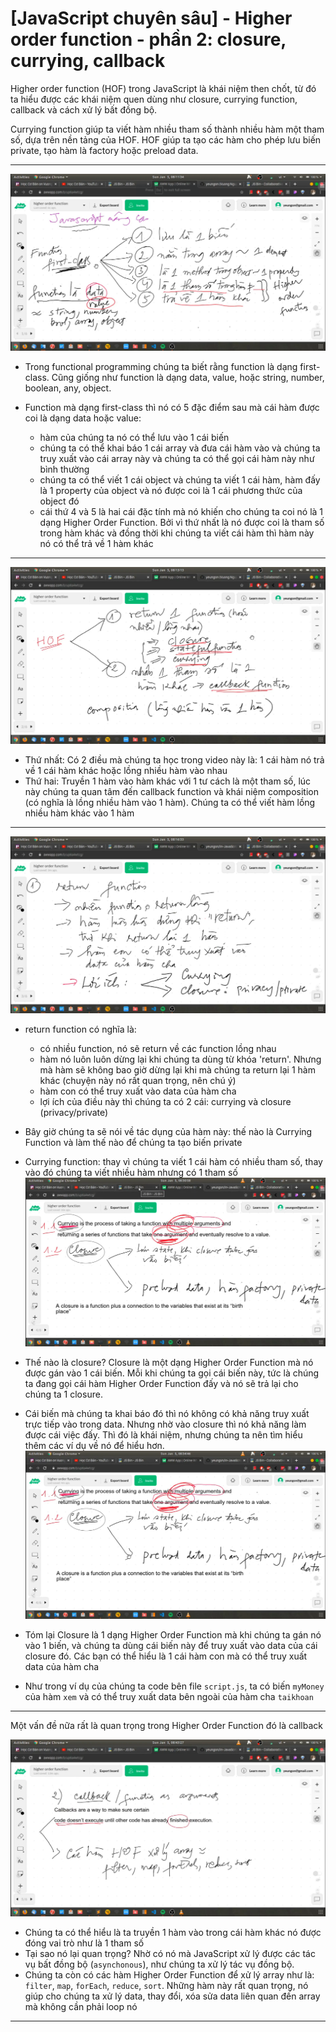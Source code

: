 # [JavaScript chuyên sâu] - Higher order function - phần 2: closure, currying, callback

Higher order function (HOF) trong JavaScript là khái niệm then chốt, từ đó ta hiểu được các khái niệm quen dùng như closure, currying function, callback và cách xử lý bất đồng bộ.

Currying function giúp ta viết hàm nhiều tham số thành nhiều hàm một tham số, dựa trên nền tảng của HOF. HOF giúp ta tạo các hàm cho phép lưu biến private, tạo hàm là factory hoặc preload data.

---

![alt text](image.png)

- Trong functional programming chúng ta biết rằng function là dạng first-class. Cũng giống như function là dạng data, value, hoặc string, number, boolean, any, object.

- Function mà dạng first-class thì nó có 5 đặc điểm sau mà cái hàm được coi là dạng data hoặc value:
  - hàm của chúng ta nó có thể lưu vào 1 cái biến
  - chúng ta có thể khai báo 1 cái array và đưa cái hàm vào và chúng ta truy xuất vào cái array này và chúng ta có thể gọi cái hàm này như bình thường
  - chúng ta có thể viết 1 cái object và chúng ta viết 1 cái hàm, hàm đấy là 1 property của object và nó được coi là 1 cái phương thức của object đó
  - cái thứ 4 và 5 là hai cái đặc tính mà nó khiến cho chúng ta coi nó là 1 dạng Higher Order Function. Bởi vì thứ nhất là nó được coi là tham số trong hàm khác và đồng thời khi chúng ta viết cái hàm thì hàm này nó có thể trả về 1 hàm khác

---

![alt text](image-1.png)

- Thứ nhất: Có 2 điều mà chúng ta học trong video này là: 1 cái hàm nó trả về 1 cái hàm khác hoặc lồng nhiều hàm vào nhau
- Thứ hai: Truyền 1 hàm vào hàm khác với 1 tư cách là một tham số, lúc này chúng ta quan tâm đến callback function và khái niệm composition (có nghĩa là lồng nhiều hàm vào 1 hàm). Chúng ta có thể viết hàm lồng nhiều hàm khác vào 1 hàm

---

![alt text](image-2.png)

- return function có nghĩa là:

  - có nhiều function, nó sẽ return về các function lồng nhau
  - hàm nó luôn luôn dừng lại khi chúng ta dùng từ khóa 'return'. Nhưng mà hàm sẽ không bao giờ dừng lại khi mà chúng ta return lại 1 hàm khác (chuyện này nó rất quan trọng, nên chú ý)
  - hàm con có thể truy xuất vào data của hàm cha
  - lợi ích của điều này thì chúng ta có 2 cái: currying và closure (privacy/private)

- Bây giờ chúng ta sẽ nói về tác dụng của hàm này: thế nào là Currying Function và làm thế nào để chúng ta tạo biến private

- Currying function: thay vì chúng ta viết 1 cái hàm có nhiều tham số, thay vào đó chúng ta viết nhiều hàm nhưng có 1 tham số
  ![alt text](image-3.png)

- Thế nào là closure? Closure là một dạng Higher Order Function mà nó được gán vào 1 cái biến. Mỗi khi chúng ta gọi cái biến này, tức là chúng ta đang gọi cái hàm Higher Order Function đấy và nó sẽ trả lại cho chúng ta 1 closure.
- Cái biến mà chúng ta khai báo đó thì nó không có khả năng truy xuất trực tiếp vào trong data. Nhưng nhờ vào closure thì nó khả năng làm được cái việc đấy. Thì đó là khái niệm, nhưng chúng ta nên tìm hiểu thêm các ví dụ về nó để hiểu hơn.
  ![alt text](image-4.png)

- Tóm lại Closure là 1 dạng Higher Order Function mà khi chúng ta gán nó vào 1 biến, và chúng ta dùng cái biến này để truy xuất vào data của cái closure đó. Các bạn có thể hiểu là 1 cái hàm con mà có thể truy xuất data của hàm cha

- Như trong ví dụ của chúng ta code bên file `script.js`, ta có biến `myMoney` của hàm `xem` và có thể truy xuất data bên ngoài của hàm cha `taikhoan`

---

Một vấn đề nữa rất là quan trọng trong Higher Order Function đó là callback

![alt text](image-5.png)

- Chúng ta có thể hiểu là ta truyền 1 hàm vào trong cái hàm khác nó được đóng vai trò như là 1 tham số
- Tại sao nó lại quan trọng? Nhờ có nó mà JavaScript xử lý được các tác vụ bất đồng bộ (`asynchonous`), như chúng ta xử lý tác vụ đồng bộ.
- Chúng ta còn có các hàm Higher Order Function để xử lý array như là: `filter`, `map`, `forEach`, `reduce`, `sort`. Những hàm này rất quan trọng, nó giúp cho chúng ta xử lý data, thay đổi, xóa sửa data liên quan đến array mà không cần phải loop nó

---
